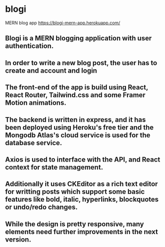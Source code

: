 # blogi
MERN blog app
https://blogi-mern-app.herokuapp.com/

## Blogi is a MERN blogging application with user authentication.

## In order to write a new blog post, the user has to create and account and login

## The front-end of the app is build using React, React Router, Tailwind.css and some Framer Motion animations.

## The backend is written in express, and it has been deployed using Heroku's free tier and the Mongodb Atlas's cloud service is used for the database service.

## Axios is used to interface with the API, and React context for state management.

## Additionally it uses CKEditor as a rich text editor for writting posts which support some basic features like bold, italic, hyperlinks, blockquotes or undo/redo changes.

## While the design is pretty responsive, many elements need further improvements in the next version.

